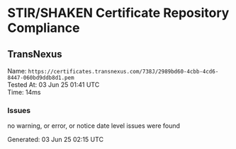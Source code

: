# STIR/SHAKEN Certificate Repository Compliance

## TransNexus

Name: `https://certificates.transnexus.com/738J/2989bd60-4cbb-4cd6-8447-060bd9ddb8d1.pem`\
Tested At: 03 Jun 25 01:41 UTC\
Time: 14ms

### Issues

no warning, or error, or notice date level issues were found

Generated: 03 Jun 25 02:15 UTC